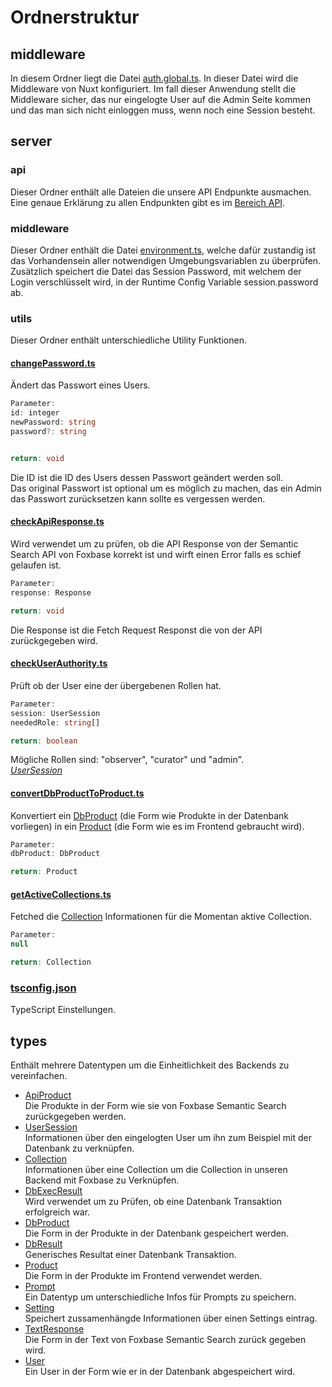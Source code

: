# Ordnerstruktur

## middleware

In diesem Ordner liegt die Datei [auth.global.ts](../middleware/auth.global.ts). In dieser Datei wird die Middleware von Nuxt konfiguriert. Im fall dieser Anwendung stellt die Middleware sicher, das nur eingelogte User auf die Admin Seite kommen und das man sich nicht einloggen muss, wenn noch eine Session besteht.

## server

### api

Dieser Ordner enthält alle Dateien die unsere API Endpunkte ausmachen. Eine genaue Erklärung zu allen Endpunkten gibt es im [Bereich API](./api/openapi.yaml).

### middleware

Dieser Ordner enthält die Datei [environment.ts](../server/middleware/environment.ts), welche dafür zustandig ist das Vorhandensein aller notwendigen Umgebungsvariablen zu überprüfen. Zusätzlich speichert die Datei das Session Password, mit welchem der Login verschlüsselt wird, in der Runtime Config Variable session.password ab.

### utils

Dieser Ordner enthält unterschiedliche Utility Funktionen.

#### [changePassword.ts](../server/utils/changePassword.ts)

Ändert das Passwort eines Users.

```ts
Parameter:
id: integer
newPassword: string
password?: string


return: void
```

Die ID ist die ID des Users dessen Passwort geändert werden soll. <br> Das original Passwort ist optional um es möglich zu machen, das ein Admin das Passwort zurücksetzen kann sollte es vergessen werden.

#### [checkApiResponse.ts](../server/utils/checkApiResponse.ts)

Wird verwendet um zu prüfen, ob die API Response von der Semantic Search API von Foxbase korrekt ist und wirft einen Error falls es schief gelaufen ist.

```ts
Parameter:
response: Response

return: void
```

Die Response ist die Fetch Request Responst die von der API zurückgegeben wird.

#### [checkUserAuthority.ts](../server/utils/checkUserAuthority.ts)

Prüft ob der User eine der übergebenen Rollen hat.

```ts
Parameter:
session: UserSession
neededRole: string[]

return: boolean
```

Mögliche Rollen sind: "observer", "curator" und "admin". <br>
[_UserSession_](../types/auth.d.ts)

#### [convertDbProductToProduct.ts](../server/utils/convertDbProductToProduct.ts)

Konvertiert ein [DbProduct](../types/DbProduct.d.ts) (die Form wie Produkte in der Datenbank vorliegen) in ein [Product](../types/Product.d.ts) (die Form wie es im Frontend gebraucht wird).

```ts
Parameter:
dbProduct: DbProduct

return: Product
```

#### [getActiveCollections.ts](../server/utils/getActiveCollection.ts)

Fetched die [Collection](../types/Collection.d.ts) Informationen für die Momentan aktive Collection.

```ts
Parameter:
null

return: Collection
```

### [tsconfig.json](../server/tsconfig.json)

TypeScript Einstellungen.

## types

Enthält mehrere Datentypen um die Einheitlichkeit des Backends zu vereinfachen.

- [ApiProduct](../types/ApiProduct.d.ts) <br> Die Produkte in der Form wie sie von Foxbase Semantic Search zurückgegeben werden.
- [UserSession](../types/auth.d.ts) <br> Informationen über den eingelogten User um ihn zum Beispiel mit der Datenbank zu verknüpfen.
- [Collection](../types/Collection.d.ts) <br> Informationen über eine Collection um die Collection in unseren Backend mit Foxbase zu Verknüpfen.
- [DbExecResult](../types/DbExecResult.d.ts) <br> Wird verwendet um zu Prüfen, ob eine Datenbank Transaktion erfolgreich war.
- [DbProduct](../types/DbProduct.d.ts) <br> Die Form in der Produkte in der Datenbank gespeichert werden.
- [DbResult](../types/DbResult.d.ts) <br> Generisches Resultat einer Datenbank Transaktion.
- [Product](../types/Product.d.ts) <br> Die Form in der Produkte im Frontend verwendet werden.
- [Prompt](../types/Prompt.d.ts) <br> Ein Datentyp um unterschiedliche Infos für Prompts zu speichern.
- [Setting](../types/Setting.d.ts) <br> Speichert zussamenhängde Informationen über einen Settings eintrag.
- [TextResponse](../types/TextResponse.d.ts) <br> Die Form in der Text von Foxbase Semantic Search zurück gegeben wird.
- [User](../types/User.d.ts) <br> Ein User in der Form wie er in der Datenbank abgespeichert wird.

